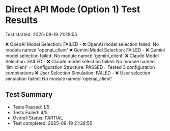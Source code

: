 # Direct API Mode (Option 1) Test Results
Test started: 2025-08-19 21:28:55

❌ OpenAI Model Selection: FAILED - ❌ OpenAI model selection failed: No module named 'openai_client'
❌ Gemini Model Selection: FAILED - ❌ Gemini model selection failed: No module named 'gemini_client'
❌ Claude Model Selection: FAILED - ❌ Claude model selection failed: No module named 'llm_client'
✅ Configuration Structure: PASSED - Tested 3 configuration combinations
❌ User Selection Simulation: FAILED - ❌ User selection simulation failed: No module named 'openai_client'

## Test Summary
- Tests Passed: 1/5
- Tests Failed: 4/5
- Overall Status: PARTIAL
- Test completed: 2025-08-19 21:28:55
